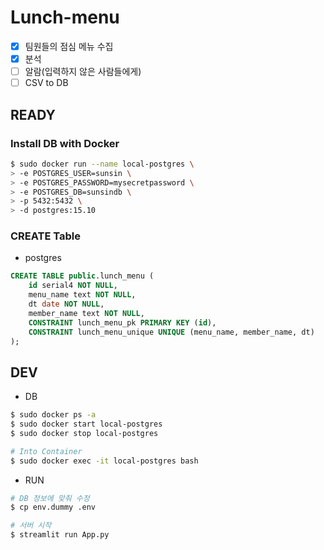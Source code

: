 # Lunch-menu

- [x] 팀원들의 점심 메뉴 수집
- [x] 분석
- [ ] 알람(입력하지 않은 사람들에게)
- [ ] CSV to DB

## READY

### Install DB with Docker
```bash
$ sudo docker run --name local-postgres \
> -e POSTGRES_USER=sunsin \
> -e POSTGRES_PASSWORD=mysecretpassword \
> -e POSTGRES_DB=sunsindb \
> -p 5432:5432 \
> -d postgres:15.10
```

### CREATE Table
- postgres

```sql
CREATE TABLE public.lunch_menu (
	id serial4 NOT NULL,
	menu_name text NOT NULL,
	dt date NOT NULL,
	member_name text NOT NULL,
	CONSTRAINT lunch_menu_pk PRIMARY KEY (id),
	CONSTRAINT lunch_menu_unique UNIQUE (menu_name, member_name, dt)
);
```

## DEV
- DB
```bash
$ sudo docker ps -a
$ sudo docker start local-postgres
$ sudo docker stop local-postgres

# Into Container
$ sudo docker exec -it local-postgres bash
```

- RUN
```bash
# DB 정보에 맞춰 수정
$ cp env.dummy .env

# 서버 시작
$ streamlit run App.py
```
